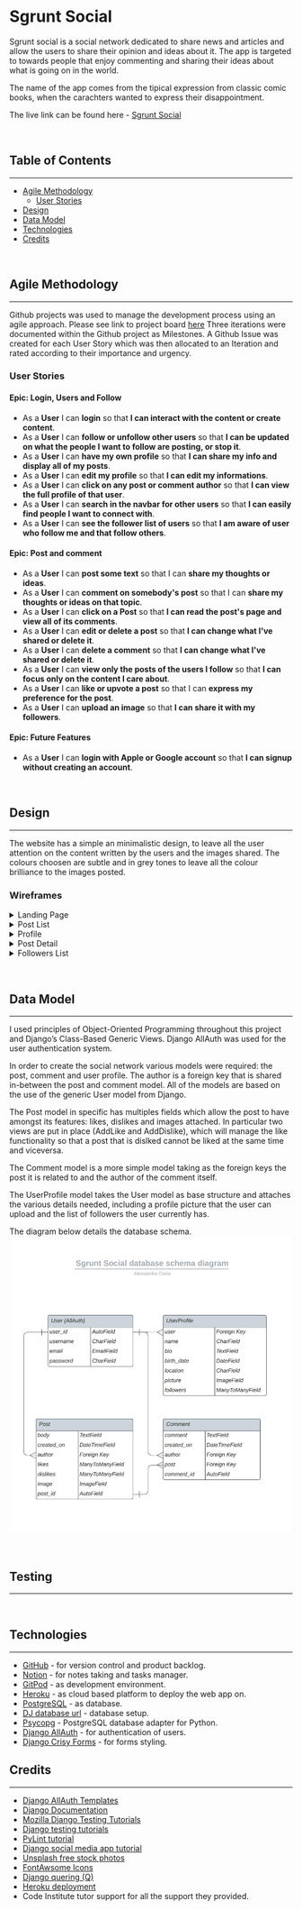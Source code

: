 # Sgrunt Social

Sgrunt social is a social network dedicated to share news and articles and allow the users to share their opinion and ideas about it. The app is targeted to towards people that enjoy commenting and sharing their ideas about what is going on in the world.

The name of the app comes from the tipical expression from classic comic books, when the carachters wanted to express their disappointment.

The live link can be found here - [Sgrunt Social](https://sgrunt-social.herokuapp.com/)

&nbsp;

## Table of Contents
---
- [Agile Methodology](#agile-methodology)
    - [User Stories](#user-stories)
- [Design](#design)
- [Data Model](#data-model)
- [Technologies](#technologies)
- [Credits](#credits)

&nbsp;

## Agile Methodology
---
Github projects was used to manage the development process using an agile approach. Please see link to project board [here](https://github.com/users/alessandracosta8/projects/3)
Three iterations were documented within the Github project as Milestones. A Github Issue was created for each User Story which was then allocated to an Iteration and rated according to their importance and urgency.

### User Stories

#### Epic: Login, Users and Follow
- As a **User** I can **login** so that **I can interact with the content or create content**.
- As a **User** I can **follow or unfollow other users** so that **I can be updated on what the people I want to follow are posting, or stop it**.
- As a **User** I can **have my own profile** so that **I can share my info and display all of my posts**.
- As a **User** I can **edit my profile** so that **I can edit my informations**.
- As a **User** I can **click on any post or comment author** so that **I can view the full profile of that user**.
- As a **User** I can **search in the navbar for other users** so that **I can easily find people I want to connect with**.
- As a **User** I can **see the follower list of users** so that **I am aware of user who follow me and that follow others**.

#### Epic: Post and comment
- As a **User** I can **post some text** so that I can **share my thoughts or ideas**.
- As a **User** I can **comment on somebody's post** so that I can **share my thoughts or ideas on that topic**.
- As a **User** I can **click on a Post** so that **I can read the post's page and view all of its comments**.
- As a **User** I can **edit or delete a post** so that **I can change what I've shared or delete it**.
- As a **User** I can **delete a comment** so that **I can change what I've shared or delete it**.
- As a **User** I can **view only the posts of the users I follow** so that **I can focus only on the content I care about**.
- As a **User** I can **like or upvote a post** so that I can **express my preference for the post**.
- As a **User** I can **upload an image** so that **I can share it with my followers**.

#### Epic: Future Features
- As a **User** I can **login with Apple or Google account** so that **I can signup without creating an account**.

&nbsp;

## Design
---
The website has a simple an minimalistic design, to leave all the user attention on the content written by the users and the images shared. The colours choosen are subtle and in grey tones to leave all the colour brilliance to the images posted.

### Wireframes
<details>
    <summary>Landing Page</summary>
    ![Landing Page](docs/wireframes/landing_wireframe.png)
</details>
<details>
    <summary>Post List</summary>
    ![Post List](docs/wireframes/landing_wireframe.png)
</details>
<details>
    <summary>Profile</summary>
    ![Profile](docs/wireframes/landing_wireframe.png)
</details>
<details>
    <summary>Post Detail</summary>
    ![Post Detail](docs/wireframes/landing_wireframe.png)
</details>
<details>
    <summary>Followers List</summary>
    ![Followers List](docs/wireframes/landing_wireframe.png)
</details>

&nbsp;

## Data Model
---
I used principles of Object-Oriented Programming throughout this project and Django’s Class-Based Generic Views.
Django AllAuth was used for the user authentication system.

In order to create the social network various models were required: the post, comment and user profile.
The author is a foreign key that is shared in-between the post and comment model. All of the models are based on the use of the generic User model from Django.

The Post model in specific has multiples fields which allow the post to have amongst its features: likes, dislikes and images attached. In particular two views are put in place (AddLike and AddDislike), which will manage the like functionality so that a post that is dislked cannot be liked at the same time and viceversa.

The Comment model is a more simple model taking as the foreign keys the post it is related to and the author of the comment itself.

The UserProfile model takes the User model as base structure and attaches the various details needed, including a profile picture that the user can upload and the list of followers the user currently has.

The diagram below details the database schema.
![Database Schema](docs/readme_images/sgrunt-social-database-schema-diagram.jpeg)

&nbsp;

## Testing
---


&nbsp;

## Technologies
---
- [GitHub](https://github.com/) - for version control and product backlog.
- [Notion](https://notion.so/) - for notes taking and tasks manager.
- [GitPod](https://gitpod.io/) - as development environment.
- [Heroku](https://heroku.com/) - as cloud based platform to deploy the web app on.
- [PostgreSQL](https://postgresql.org/) - as database.
- [DJ database url](https://pypi.org/project/dj-database-url/) - database setup.
- [Psycopg](https://pypi.org/project/psycopg2/) - PostgreSQL database adapter for Python.
- [Django AllAuth](https://django-allauth.readthedocs.io/en/latest/installation.html) - for authentication of users.
- [Django Crisy Forms](https://django-crispy-forms.readthedocs.io/en/latest/) - for forms styling.


## Credits
---
- [Django AllAuth Templates](https://github.com/pennersr/django-allauth)
- [Django Documentation](https://docs.djangoproject.com/en/4.1/)
- [Mozilla Django Testing Tutorials](https://developer.mozilla.org/en-US/docs/Learn/Server-side/Django/Testing)
- [Django testing tutorials](https://www.youtube.com/watch?v=qwypH3YvMKc&list=PLbpAWbHbi5rMF2j5n6imm0enrSD9eQUaM)
- [PyLint tutorial](https://www.youtube.com/watch?v=w6bRHNC7Kuc&t=30s)
- [Django social media app tutorial](https://www.youtube.com/playlist?list=PLPSM8rIid1a3TkwEmHyDALNuHhqiUiU5A)
- [Unsplash free stock photos](https://unsplash.com/)
- [FontAwsome Icons](https://fontawesome.com/)
- [Django quering (Q)](https://docs.djangoproject.com/en/3.1/topics/db/queries/)
- [Heroku deployment](https://www.youtube.com/watch?v=XZoTukqekzY)
- Code Institute tutor support for all the support they provided.